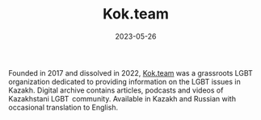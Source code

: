 ﻿---
title: "Kok.team"
linkTitle: "Kok.team"
contributor: ["Aizada Arystanbek"]
created: 2022-07-27
countries: ["Kazakhstan"]
category: ["Independent media"]
tags: ["media", "local media", "LGBTQ"]
date_start: [1998]
date_end: [2022]
data_type: ["qualitative", "narratives", "discourse", "archive"] 
language: ["Russian", "Kazakh", "English"]
date: 2023-05-26
description: 
  Kok.team was a grassroots LGBT organization dedicated to providing information on the LGBT issues in Kazakh.
---

Founded in 2017 and dissolved in 2022, [Kok.team](https://www.kok.team/) was a grassroots LGBT organization dedicated to providing information on the LGBT issues in Kazakh. Digital archive contains articles, podcasts and videos of Kazakhstani LGBT  community. Available in Kazakh and Russian with occasional translation to English.
